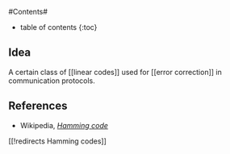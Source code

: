 
#Contents#
* table of contents
{:toc}

## Idea
 
A certain class of [[linear codes]] used for [[error correction]] in communication protocols.

## References

* Wikipedia, _[Hamming code](https://en.wikipedia.org/wiki/Hamming_code)_

[[!redirects Hamming codes]]

